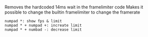 Removes the hardcoded 14ms wait in the framelimiter code
Makes it possible to change the builtin framelimiter to change the framerate
```
numpad *: show fps & limit
numpad * + numpad +: increate limit
numpad * + numbad -: decrease limit
```

